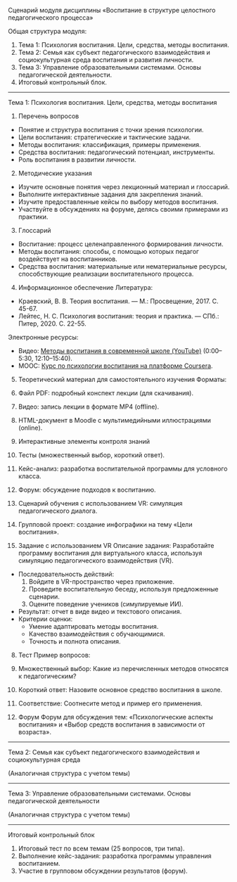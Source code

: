 
Сценарий модуля дисциплины «Воспитание в структуре целостного педагогического процесса»

Общая структура модуля:
1. Тема 1: Психология воспитания. Цели, средства, методы воспитания.
2. Тема 2: Семья как субъект педагогического взаимодействия и социокультурная среда воспитания и развития личности.
3. Тема 3: Управление образовательными системами. Основы педагогической деятельности.
4. Итоговый контрольный блок.

---

Тема 1: Психология воспитания. Цели, средства, методы воспитания

1. Перечень вопросов
- Понятие и структура воспитания с точки зрения психологии.
- Цели воспитания: стратегические и тактические задачи.
- Методы воспитания: классификация, примеры применения.
- Средства воспитания: педагогический потенциал, инструменты.
- Роль воспитания в развитии личности.

2. Методические указания
- Изучите основные понятия через лекционный материал и глоссарий.
- Выполните интерактивные задания для закрепления знаний.
- Изучите предоставленные кейсы по выбору методов воспитания.
- Участвуйте в обсуждениях на форуме, делясь своими примерами из практики.

3. Глоссарий
- Воспитание: процесс целенаправленного формирования личности.
- Методы воспитания: способы, с помощью которых педагог воздействует на воспитанников.
- Средства воспитания: материальные или нематериальные ресурсы, способствующие реализации воспитательного процесса.

4. Информационное обеспечение
Литература:
- Краевский, В. В. Теория воспитания. — М.: Просвещение, 2017. С. 45-67.
- Лейтес, Н. С. Психология воспитания: теория и практика. — СПб.: Питер, 2020. С. 22-55.

Электронные ресурсы:
- Видео: [Методы воспитания в современной школе (YouTube)](https://www.youtube.com/watch?v=example) (0:00–5:30, 12:10–15:40).
- MOOC: [Курс по психологии воспитания на платформе Coursera](https://coursera.org/example).

5. Теоретический материал для самостоятельного изучения
Форматы:
1. Файл PDF: подробный конспект лекции (для скачивания).
2. Видео: запись лекции в формате MP4 (offline).
3. HTML-документ в Moodle с мультимедийными иллюстрациями (online).

6. Интерактивные элементы контроля знаний
1. Тесты (множественный выбор, короткий ответ).
2. Кейс-анализ: разработка воспитательной программы для условного класса.
3. Форум: обсуждение подходов к воспитанию.
4. Сценарий обучения с использованием VR: симуляция педагогического диалога.
5. Групповой проект: создание инфографики на тему «Цели воспитания».

7. Задание с использованием VR
Описание задания: Разработайте программу воспитания для виртуального класса, используя симуляцию педагогического взаимодействия (VR).
- Последовательность действий:
  1. Войдите в VR-пространство через приложение.
  2. Проведите воспитательную беседу, используя предложенные сценарии.
  3. Оцените поведение учеников (симулируемые ИИ).
- Результат: отчет в виде видео и текстового описания.
- Критерии оценки:
  - Умение адаптировать методы воспитания.
  - Качество взаимодействия с обучающимися.
  - Точность и полнота описания.

8. Тест
Пример вопросов:
1. Множественный выбор: Какие из перечисленных методов относятся к педагогическим?
2. Короткий ответ: Назовите основное средство воспитания в школе.
3. Соответствие: Соотнесите метод и пример его применения.

9. Форум
Форум для обсуждения тем: «Психологические аспекты воспитания» и «Выбор средств воспитания в зависимости от возраста».

---

Тема 2: Семья как субъект педагогического взаимодействия и социокультурная среда

(Аналогичная структура с учетом темы)

---

Тема 3: Управление образовательными системами. Основы педагогической деятельности

(Аналогичная структура с учетом темы)

---

Итоговый контрольный блок
1. Итоговый тест по всем темам (25 вопросов, три типа).
2. Выполнение кейс-задания: разработка программы управления воспитанием.
3. Участие в групповом обсуждении результатов (форум). 
